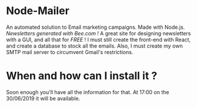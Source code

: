 # Node-Mailer

An automated solution to Email marketing campaigns. Made with Node.js.
*Newsletters generated with Bee.com !* A great site for designing newsletters with a GUI, and all that for *FREE* !
I must still create the front-end with React, and create a database to stock all the emails. Also, I must create my own SMTP mail server to circumvent Gmail's restrictions.

# When and how can I install it ?

Soon enough you'll have all the information for that. At 17:00 on the 30/06/2019 it will be available.
